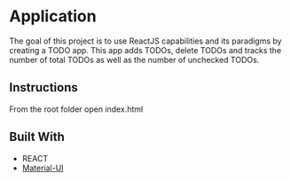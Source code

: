 # Application

The goal of this project is to use ReactJS capabilities and its paradigms by creating a TODO app. This app adds TODOs, delete TODOs and tracks the number of total TODOs as well as the number of unchecked TODOs.

## Instructions
 From the root folder open index.html
 
## Built With
- REACT
- [Material-UI](https://material-ui.com/components/dialogs/)


